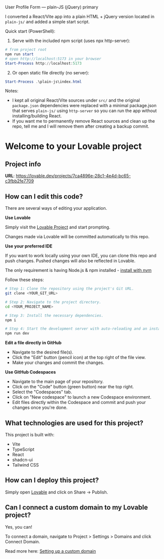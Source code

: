 User Profile Form — plain-JS (jQuery) primary

I converted a React/Vite app into a plain HTML + jQuery version located in `plain-js/` and added a simple start script.

Quick start (PowerShell):

1) Serve with the included npm script (uses npx http-server):

```powershell
# from project root
npm run start
# open http://localhost:5173 in your browser
Start-Process http://localhost:5173
```

2) Or open static file directly (no server):

```powershell
Start-Process .\plain-js\index.html
```

Notes:
- I kept all original React/Vite sources under `src/` and the original `package.json` dependencies were replaced with a minimal package.json that serves `plain-js/` using `http-server` so you can run the app without installing/building React.
- If you want me to permanently remove React sources and clean up the repo, tell me and I will remove them after creating a backup commit.
# Welcome to your Lovable project

## Project info

**URL**: https://lovable.dev/projects/7ca4896e-28c1-4e4d-bc65-c3fbb2fe7709

## How can I edit this code?

There are several ways of editing your application.

**Use Lovable**

Simply visit the [Lovable Project](https://lovable.dev/projects/7ca4896e-28c1-4e4d-bc65-c3fbb2fe7709) and start prompting.

Changes made via Lovable will be committed automatically to this repo.

**Use your preferred IDE**

If you want to work locally using your own IDE, you can clone this repo and push changes. Pushed changes will also be reflected in Lovable.

The only requirement is having Node.js & npm installed - [install with nvm](https://github.com/nvm-sh/nvm#installing-and-updating)

Follow these steps:

```sh
# Step 1: Clone the repository using the project's Git URL.
git clone <YOUR_GIT_URL>

# Step 2: Navigate to the project directory.
cd <YOUR_PROJECT_NAME>

# Step 3: Install the necessary dependencies.
npm i

# Step 4: Start the development server with auto-reloading and an instant preview.
npm run dev
```

**Edit a file directly in GitHub**

- Navigate to the desired file(s).
- Click the "Edit" button (pencil icon) at the top right of the file view.
- Make your changes and commit the changes.

**Use GitHub Codespaces**

- Navigate to the main page of your repository.
- Click on the "Code" button (green button) near the top right.
- Select the "Codespaces" tab.
- Click on "New codespace" to launch a new Codespace environment.
- Edit files directly within the Codespace and commit and push your changes once you're done.

## What technologies are used for this project?

This project is built with:

- Vite
- TypeScript
- React
- shadcn-ui
- Tailwind CSS

## How can I deploy this project?

Simply open [Lovable](https://lovable.dev/projects/7ca4896e-28c1-4e4d-bc65-c3fbb2fe7709) and click on Share -> Publish.

## Can I connect a custom domain to my Lovable project?

Yes, you can!

To connect a domain, navigate to Project > Settings > Domains and click Connect Domain.

Read more here: [Setting up a custom domain](https://docs.lovable.dev/tips-tricks/custom-domain#step-by-step-guide)
